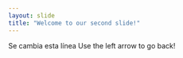```yaml
---
layout: slide
title: "Welcome to our second slide!"
---
```

Se cambia esta línea
Use the left arrow to go back!
